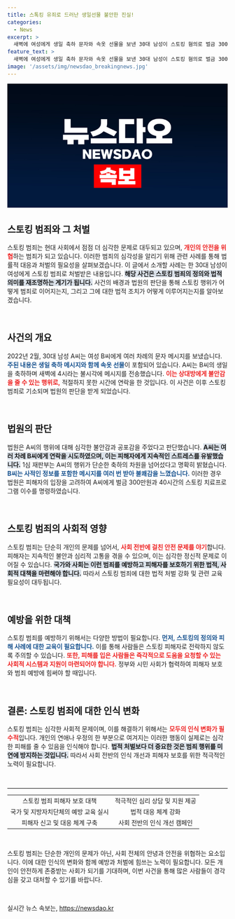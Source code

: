 ```yaml
---
title: 스톡킹 유죄로 드러난 생일선물 불안한 진실!
categories:
  - News
excerpt: >
  새벽에 여성에게 생일 축하 문자와 속옷 선물을 보낸 30대 남성이 스토킹 혐의로 벌금 300만원과 치료 프로그램 이수를 명령받았다. 법원은 그의 행동이 불안과 공포를 초래했다고 판단했다.
feature_text: >
  새벽에 여성에게 생일 축하 문자와 속옷 선물을 보낸 30대 남성이 스토킹 혐의로 벌금 300만원과 치료 프로그램 이수를 명령받았다. 법원은 그의 행동이 불안과 공포를 초래했다고 판단했다.
image: '/assets/img/newsdao_breakingnews.jpg'
---
```


<p><img src="/assets/img/newsdao_breakingnews.jpg" alt="firstkoreanews 속보" /></p>

<h2 data-ke-size="size26">스토킹 범죄와 그 처벌</h2>

<p data-ke-size="size16">스토킹 범죄는 현대 사회에서 점점 더 심각한 문제로 대두되고 있으며, <b><span style="color: #ee2323;">개인의 안전을 위협</span></b>하는 범죄가 되고 있습니다. 이러한 범죄의 심각성을 알리기 위해 관련 사례를 통해 법률적 대응과 처벌의 필요성을 살펴보겠습니다. 이 글에서 소개할 사례는 한 30대 남성이 여성에게 스토킹 범죄로 처벌받은 내용입니다. <b><span style="background-color: #21538527;">해당 사건은 스토킹 범죄의 정의와 법적 의미를 재조명하는 계기가 됩니다.</span></b> 사건의 배경과 법원의 판단을 통해 스토킹 행위가 어떻게 범죄로 이어지는지, 그리고 그에 대한 법적 조치가 어떻게 이루어지는지를 알아보겠습니다.</p>

<p data-ke-size="size16">&nbsp;</p>

<h2 data-ke-size="size26">사건의 개요</h2>

<p data-ke-size="size16">2022년 2월, 30대 남성 A씨는 여성 B씨에게 여러 차례의 문자 메시지를 보냈습니다. <b><span style="color: #1a5490;">주된 내용은 생일 축하 메시지와 함께 속옷 선물</span></b>이 포함되어 있습니다. A씨는 B씨의 생일을 축하하며 새벽에 4시라는 불시각에 메시지를 전송했습니다. <b><span style="color: #ee2323;">이는 상대방에게 불안감을 줄 수 있는 행위로,</span></b> 적절하지 못한 시간에 연락을 한 것입니다. 이 사건은 이후 스토킹 범죄로 기소되며 법원의 판단을 받게 되었습니다. </p>

<p data-ke-size="size16">&nbsp;</p>

<h2 data-ke-size="size26">법원의 판단</h2>

<p data-ke-size="size16">법원은 A씨의 행위에 대해 심각한 불안감과 공포감을 주었다고 판단했습니다. <b><span style="background-color: #21538527;">A씨는 여러 차례 B씨에게 연락을 시도하였으며, 이는 피해자에게 지속적인 스트레스를 유발했습니다.</span></b> 1심 재판부는 A씨의 행위가 단순한 축하의 차원을 넘어섰다고 명확히 밝혔습니다. <b><span style="color: #1a5490;">B씨는 사적인 정보를 포함한 메시지를 여러 번 받아 불쾌감을 느꼈습니다.</span></b> 이러한 경우 법원은 피해자의 입장을 고려하여 A씨에게 벌금 300만원과 40시간의 스토킹 치료프로그램 이수를 명령하였습니다.</p>

<p data-ke-size="size16">&nbsp;</p>

<h2 data-ke-size="size26">스토킹 범죄의 사회적 영향</h2>

<p data-ke-size="size16">스토킹 범죄는 단순히 개인의 문제를 넘어서, <b><span style="color: #ee2323;">사회 전반에 걸친 안전 문제를 야기</span></b>합니다. 피해자는 지속적인 불안과 심리적 고통을 겪을 수 있으며, 이는 심각한 정신적 문제로 이어질 수 있습니다. <b><span style="background-color: #21538527;">국가와 사회는 이런 범죄를 예방하고 피해자를 보호하기 위한 법적, 사회적 대책을 마련해야 합니다.</span></b> 따라서 스토킹 범죄에 대한 법적 처벌 강화 및 관련 교육 필요성이 대두됩니다.</p>

<p data-ke-size="size16">&nbsp;</p>

<h2 data-ke-size="size26">예방을 위한 대책</h2>

<p data-ke-size="size16">스토킹 범죄를 예방하기 위해서는 다양한 방법이 필요합니다. <b><span style="color: #1a5490;">먼저, 스토킹의 정의와 피해 사례에 대한 교육이 필요합니다.</span></b> 이를 통해 사람들은 스토킹 피해자로 전락하지 않도록 주의할 수 있습니다. <b><span style="color: #ee2323;">또한, 피해를 입은 사람들은 즉각적으로 도움을 요청할 수 있는 사회적 시스템과 지원이 마련되어야 합니다.</span></b> 정부와 시민 사회가 협력하여 피해자 보호와 범죄 예방에 힘써야 할 때입니다.</p>

<p data-ke-size="size16">&nbsp;</p>

<h2 data-ke-size="size26">결론: 스토킹 범죄에 대한 인식 변화</h2>

<p data-ke-size="size16">스토킹 범죄는 심각한 사회적 문제이며, 이를 해결하기 위해서는 <b><span style="color: #ee2323;">모두의 인식 변화가 필수적</span></b>입니다. 개인의 연애나 우정의 한 부분으로 여겨지는 이러한 행동이 실제로는 심각한 피해를 줄 수 있음을 인식해야 합니다. <b><span style="background-color: #21538527;">법적 처벌보다 더 중요한 것은 범죄 행위를 미연에 방지하는 것입니다.</span></b> 따라서 사회 전반의 인식 개선과 피해자 보호를 위한 적극적인 노력이 필요합니다.</p>

<p data-ke-size="size16">&nbsp;</p>

<hr style="height: 1px; border: 0; border-top: 1px solid #ccc;" />

<table style="width: 100%; border-collapse: collapse;">
    <tr>
        <td style="text-align: center; height: 17px;">스토킹 범죄 피해자 보호 대책</td>
        <td style="text-align: center; height: 17px;">적극적인 심리 상담 및 지원 제공</td>
    </tr>
    <tr>
        <td style="text-align: center; height: 17px;">국가 및 지방자치단체의 예방 교육 실시</td>
        <td style="text-align: center; height: 17px;">법적 대응 체계 강화</td>
    </tr>
    <tr>
        <td style="text-align: center; height: 17px;">피해자 신고 및 대응 체계 구축</td>
        <td style="text-align: center; height: 17px;">사회 전반의 인식 개선 캠페인</td>
    </tr>
</table>

<p data-ke-size="size16">&nbsp;</p>

<p data-ke-size="size16">스토킹 범죄는 단순한 개인의 문제가 아닌, 사회 전체의 안녕과 안전을 위협하는 요소입니다. 이에 대한 인식의 변화와 함께 예방과 처벌에 힘쓰는 노력이 필요합니다. 모든 개인이 안전하게 존중받는 사회가 되기를 기대하며, 이번 사건을 통해 많은 사람들이 경각심을 갖고 대처할 수 있기를 바랍니다.</p> 

<p data-ke-size="size16">&nbsp;</p>
실시간 뉴스 속보는, <a href="https://newsdao.kr" rel="dofollow">https://newsdao.kr</a>


